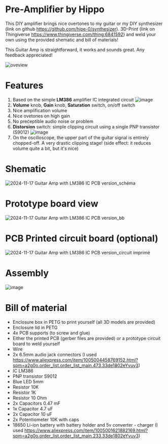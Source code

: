 ﻿# Pre-Amplifier by Hippo

This DIY amplifier brings nice overtones to my guitar or my DIY synthesizer (link on github https://github.com/hipe-0/synthesizer).
3D-Print (link on Thingiverse https://www.thingiverse.com/thing:6841592) and weld your own using the provided shematic and bill of materials!

This Guitar Amp is straightforward, it works and sounds great. Any feedback appreciated!

![oveview](https://github.com/user-attachments/assets/4b9e8350-353e-4c2c-883b-4f41ec04b319)

# Features
1. Based on the simple **LM386** amplifier IC integrated circuit
 ![image](https://github.com/user-attachments/assets/3a6b4c6d-d6de-4031-835d-a87ea6fb5e87)
3. **Volume** knob, **Gain** knob, **Saturation** switch, on/off switch
4. Nice amplification volume 
5. Nice ovetones on high gain
6. No preceptible audio noise or problem
7. **Distorsion** switch: simple clipping circuit using a single PNP transistor (S9012) ![image](https://github.com/user-attachments/assets/480d97f4-6392-442c-ab1c-eb6f65a24034)
8. On the oscilloscope, the upper part of the guitar signal is entirely chopped-off. A very drastic clipping stage! (side effect: it reduces volume quite a bit, but it's nice)

# Shematic
![2024-11-17 Guitar Amp with LM386 IC PCB version_schéma](https://github.com/user-attachments/assets/6841a25a-a15e-4e94-b111-990fc29eecd8)

# Prototype board view
![2024-11-17 Guitar Amp with LM386 IC PCB version_bb](https://github.com/user-attachments/assets/14b86e2b-ff39-4d20-b0dd-137a01a2d5b9)

# PCB Printed circuit board (optional)
![2024-11-17 Guitar Amp with LM386 IC PCB version_circuit imprimé](https://github.com/user-attachments/assets/9d9245cc-9326-44e2-ba8a-51a9ef83d8e9)

# Assembly
![image](https://github.com/user-attachments/assets/11bdfdc1-348a-4d9e-8980-40dbcec4e25e)


# Bill of material
- Enclosure box in PETG to print yourself (all 3D models are provided)
- Enclosure lid in PETG
- 4x PCB supports (to screw and glue)
- Either the printed PCB (gerber files are provided) or a prototype circuit board to weld yourself
- Wire
- 2x 6.5mm audio jack connectors (I used https://www.aliexpress.com/item/1005004458769152.html?spm=a2g0o.order_list.order_list_main.473.33de1802eYvuy3)
- IC LM386
- PNP transistor S9012
- Blue LED 5mm
- Resistor 10K
- Resistor 1K
- Resistor 10 Ohm
- 2x Capacitors 0.47 mF
- 1x Capacitor 4.7 uF
- 2x Capacitor 10 uF
- 2x Potentiometer 10K with caps
- 18650 Li-ion battery with battery holder and 5v converter - charger (I used https://www.aliexpress.com/item/1005001621882169.html?spm=a2g0o.order_list.order_list_main.233.33de1802eYvuy3)

